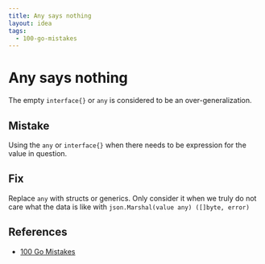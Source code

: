 ```yaml
---
title: Any says nothing
layout: idea
tags:
  - 100-go-mistakes
---
```


# Any says nothing

The empty `interface{}` or `any` is considered to be an over-generalization.

## Mistake

Using the `any` or `interface{}` when there needs to be expression for the value
in question.

## Fix

Replace `any` with structs or generics. Only consider it when we truly do not
care what the data is like with `json.Marshal(value any) ([]byte, error)`

## References

- [100 Go Mistakes](/reference/100-Go-Mistakes-and-How-to-Avoid-Them)
